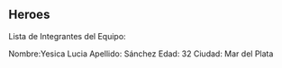 ## Heroes

Lista de Integrantes del Equipo:

Nombre:Yesica Lucia
Apellido: Sánchez
Edad: 32
Ciudad: Mar del Plata 
